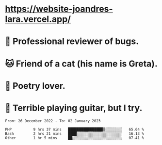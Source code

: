# https://website-joandres-lara.vercel.app/
# 🐛 Professional reviewer of bugs.
# 🐱 Friend of a cat (his name is Greta).
# 📜 Poetry lover.
# 🎸 Terrible playing guitar, but I try.

<!--START_SECTION:waka-->

```text
From: 26 December 2022 - To: 02 January 2023

PHP          9 hrs 37 mins   ████████████████▒░░░░░░░░   65.64 %
Bash         2 hrs 21 mins   ████░░░░░░░░░░░░░░░░░░░░░   16.13 %
Other        1 hr 5 mins     ██░░░░░░░░░░░░░░░░░░░░░░░   07.41 %
```

<!--END_SECTION:waka-->
